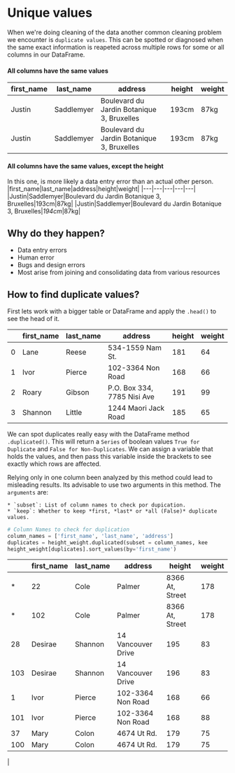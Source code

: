 # Unique values

When we're doing cleaning of the data another common cleaning problem we encounter is `duplicate values`. This can be spotted or diagnosed when the same exact information is reapeted across multiple rows for some or all columns in our DataFrame.

#### All columns have the same values
|first_name|last_name|address|height|weight|
|---|---|---|---|---|
|Justin|Saddlemyer|Boulevard du Jardin Botanique 3, Bruxelles|193cm|87kg|
|Justin|Saddlemyer|Boulevard du Jardin Botanique 3, Bruxelles|193cm|87kg|
#### All columns have the same values, except the height
In this one, is more likely a data entry error than an actual other person.
|first_name|last_name|address|height|weight|
|---|---|---|---|---|
|Justin|Saddlemyer|Boulevard du Jardin Botanique 3, Bruxelles|193cm|87kg|
|Justin|Saddlemyer|Boulevard du Jardin Botanique 3, Bruxelles|*194cm*|87kg|

## Why do they happen?
* Data entry errors
* Human error
* Bugs and design errors
* Most arise from joining and consolidating data from various resources

## How to find duplicate values?
First lets work with a bigger table or DataFrame and apply the `.head()` to see the head of it.

||first_name|last_name|address|height|weight|
|--|--|--|--|--|--|
|0|Lane|Reese|534-1559 Nam St.|181|64|
|1|Ivor|Pierce|102-3364 Non Road|168|66|
|2|Roary|Gibson|P.O. Box 334, 7785 Nisi Ave|191|99|
|3|Shannon|Little|1244 Maori Jack Road|185|65|

We can spot duplicates really easy with the DataFrame method `.duplicated()`. This will return a `Series` of boolean values `True for Duplicate` and `False for Non-Duplicates`. We can assign a variable that holds the values, and then pass this variable inside the brackets to see exactly which rows are affected.

Relying only in one column been analyzed by this method could lead to misleading results. Its advisable to use two arguments in this method. The `arguments` are:

	* `subset`: List of column names to check por dupication.
	* `keep`: Whether to keep *first, *last* or *all (False)* duplicate values.

```python
# Column Names to check for duplication
column_names = ['first_name', 'last_name', 'address']
duplicates = height_weight.duplicated(subset = column_names, kee
height_weight[duplicates].sort_values(by='first_name')
```

||first_name|last_name|address|height|weight|
|--|--|--|--|--|--|
*|22|Cole|Palmer|8366 At, Street|178|91|*
*|102|Cole|Palmer|8366 At, Street|178|91|*
|28|Desirae|Shannon|14 Vancouver Drive|195|83|
|103|Desirae|Shannon|14 Vancouver Drive|196|83|
|1|Ivor|Pierce|102-3364 Non Road|168|66|
|101|Ivor|Pierce|102-3364 Non Road|168|88|
|37|Mary|Colon|4674 Ut Rd.|179|75|
|100|Mary|Colon|4674 Ut Rd.|179|75|


|


